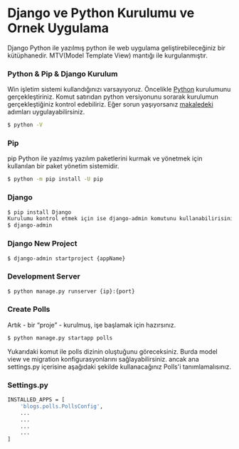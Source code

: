 # Django ve Python Kurulumu ve Ornek Uygulama  
Django Python ile yazılmış python ile web uygulama geliştirebileceğiniz bir kütüphanedir.
MTV(Model Template View) mantığı ile kurgulanmıştır.


### Python & Pip & Django Kurulum
Win işletim sistemi kullandığınızı varsayıyoruz. Öncelikle [Python](https://www.python.org/downloads/) kurulumunu gerçekleştiriniz.
Komut satırıdan python versiyonunu sorarak kurulumun gerçekleştiğiniz kontrol edebiliriz. Eğer sorun yaşıyorsanız [makaledeki](https://geek-university.com/python/add-python-to-the-windows-path/) adımları uygulayabilirsiniz.
```sh
$ python -V
```


### Pip 
pip Python ile yazılmış yazılım paketlerini kurmak ve yönetmek için kullanılan bir paket yönetim sistemidir.
```sh
$ python -m pip install -U pip
```
### Django 
```sh
$ pip install Django
Kurulumu kontrol etmek için ise django-admin komutunu kullanabilirisiniz.
$ django-admin
```

### Django New Project
```sh
$ django-admin startproject {appName}
```
### Development Server
```sh
$ python manage.py runserver {ip}:{port}
```
### Create Polls
Artık - bir “proje” - kurulmuş, işe başlamak için hazırsınız.
```sh
$ python manage.py startapp polls
```
Yukarıdaki komut ile polls dizinin oluştuğunu göreceksiniz. Burda model view ve migration konfigurasyonlarını sağlayabilirsiniz.  ancak ana settings.py içerisine aşağıdaki şekilde kullanacağınız Polls'i tanımlamalısınız.
### Settings.py
```sh
INSTALLED_APPS = [
    'blogs.polls.PollsConfig',
    ...
    ...
    ...
    ...
]
```
